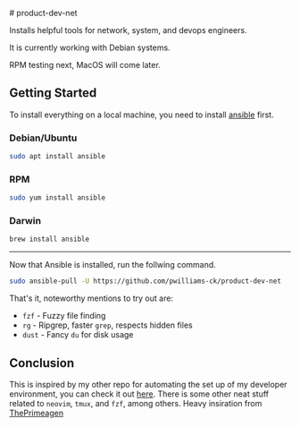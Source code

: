 \# product-dev-net

Installs helpful tools for network, system, and devops engineers.

It is currently working with Debian systems.

RPM testing next, MacOS will come later.

## Getting Started

To install everything on a local machine, you need to install [ansible](https://www.ansible.com/) first.

### Debian/Ubuntu

```bash
sudo apt install ansible
```
### RPM

```bash
sudo yum install ansible
```
### Darwin

```bash
brew install ansible
```
---

Now that Ansible is installed, run the follwing command.

```bash
sudo ansible-pull -U https://github.com/pwilliams-ck/product-dev-net
```

That's it, noteworthy mentions to try out are:

- `fzf` - Fuzzy file finding
- `rg` - Ripgrep, faster `grep`, respects hidden files
- `dust` - Fancy `du` for disk usage

## Conclusion

This is inspired by my other repo for automating the set up of my developer environment, you 
can check it out [here](https://github.com/pwilliams-ck/product-dev). There is some other neat
stuff related to `neovim`, `tmux`, and `fzf`, among others. Heavy insiration from [ThePrimeagen](twitch.tv/theprimeagen)
